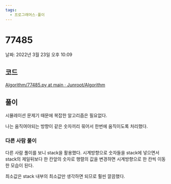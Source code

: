 ```yaml
---
tags:
  - 프로그래머스-풀이
---
```

# 77485

날짜: 2022년 3월 23일 오후 10:09

## 코드

[Algorithm/77485.py at main · Junroot/Algorithm](https://github.com/Junroot/Algorithm/blob/main/programmers/77485.py)

## 풀이

시뮬레이션 문제기 때문에 복잡한 알고리즘은 필요없다.

나는 움직여야되는 방향이 같은 숫자끼리 묶어서 한번에 움직이도록 처리했다.

### 다른 사람 풀이

다른 사람 풀이를 보니 stack을 활용했다. 시계방향으로 숫자들을 stack에 넣으면서 stack의 제일뒤보다 한 칸앞의 숫자로 행렬의 값을 변경하면 시계방향으로 한 칸씩 이동한 모습이 된다.

최소값은 stack 내부의 최소값만 생각하면 되므로 훨씬 깔끔했다.